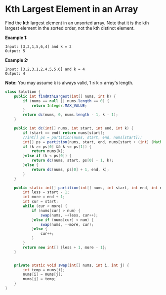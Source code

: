 # Kth Largest Element in an Array

Find the **k**th largest element in an unsorted array. Note that it is the kth largest element in the sorted order, not the kth distinct element.

**Example 1:**

```
Input: [3,2,1,5,6,4] and k = 2
Output: 5
```

**Example 2:**

```
Input: [3,2,3,1,2,4,5,5,6] and k = 4
Output: 4
```

**Note:** 
You may assume k is always valid, 1 ≤ k ≤ array's length.

```java
class Solution {
    public int findKthLargest(int[] nums, int k) {
        if (nums == null || nums.length == 0) {
            return Integer.MAX_VALUE;
        }
        return dc(nums, 0, nums.length - 1, k - 1);
    }

    public int dc(int[] nums, int start, int end, int k) {
        if (start == end) return nums[start];
        //int[] ps = partition(nums, start, end, nums[start]);
        int[] ps = partition(nums, start, end, nums[start + (int) (Math.random() * (end - start + 1))]);
        if (k >= ps[0] && k <= ps[1]) {
            return nums[k];
        }else if (k < ps[0]) {
            return dc(nums, start, ps[0] - 1, k);
        }else {
            return dc(nums, ps[0] + 1, end, k);
        }
    }

    public static int[] partition(int[] nums, int start, int end, int num) {
        int less = start - 1;
        int more = end + 1;
        int cur = start;
        while (cur < more) {
            if (nums[cur] > num) {
                swap(nums, ++less, cur++);
            }else if (nums[cur] < num) {
                swap(nums, --more, cur);
            }else {
                cur++;
            }
        }
        return new int[] {less + 1, more - 1};
    }


    private static void swap(int[] nums, int i, int j) {
        int temp = nums[i];
        nums[i] = nums[j];
        nums[j] = temp;
    }
}
```

